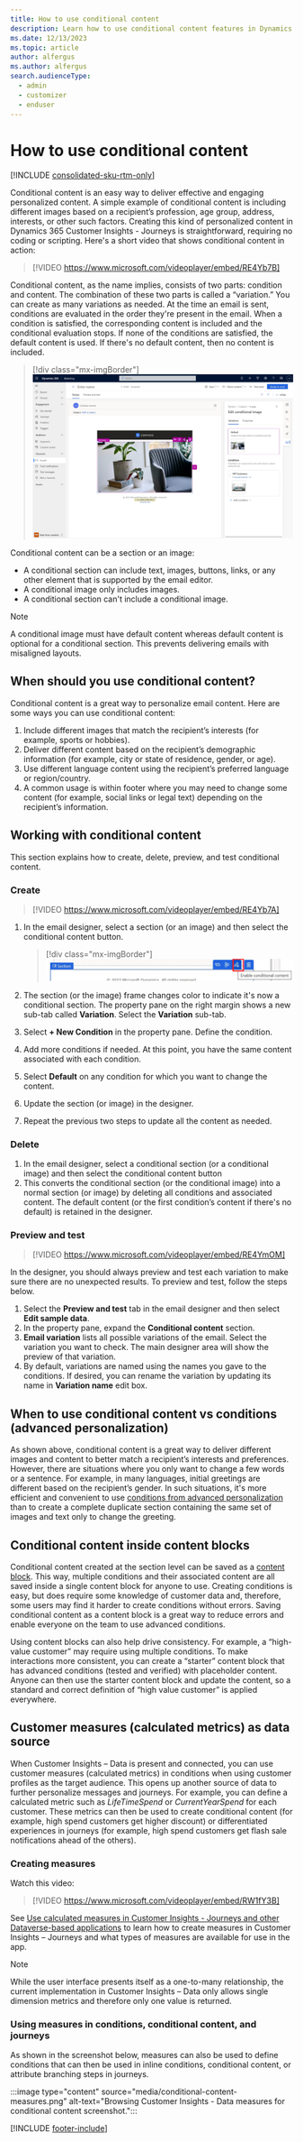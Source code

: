```yaml
---
title: How to use conditional content
description: Learn how to use conditional content features in Dynamics 365 Customer Insights - Journeys.
ms.date: 12/13/2023
ms.topic: article
author: alfergus
ms.author: alfergus
search.audienceType: 
  - admin
  - customizer
  - enduser
---
```


# How to use conditional content

[!INCLUDE [consolidated-sku-rtm-only](./includes/consolidated-sku-rtm-only.md)]

Conditional content is an easy way to deliver effective and engaging personalized content. A simple example of conditional content is including different images based on a recipient’s profession, age group, address, interests, or other such factors. Creating this kind of personalized content in Dynamics 365 Customer Insights - Journeys is straightforward, requiring no coding or scripting. Here's a short video that shows conditional content in action:

> [!VIDEO https://www.microsoft.com/videoplayer/embed/RE4Yb7B]

Conditional content, as the name implies, consists of two parts: condition and content. The combination of these two parts is called a “variation.” You can create as many variations as needed. At the time an email is sent, conditions are evaluated in the order they're present in the email. When a condition is satisfied, the corresponding content is included and the conditional evaluation stops. If none of the conditions are satisfied, the default content is used. If there's no default content, then no content is included.

> [!div class="mx-imgBorder"]
> ![Conditional content screenshot.](media/conditional-content-screenshot.png "Conditional content screenshot")

Conditional content can be a section or an image:

- A conditional section can include text, images, buttons, links, or any other element that is supported by the email editor.
- A conditional image only includes images.
- A conditional section can't include a conditional image.

> [!NOTE]
> A conditional image must have default content whereas default content is optional for a conditional section. This prevents delivering emails with misaligned layouts.

## When should you use conditional content?

Conditional content is a great way to personalize email content. Here are some ways you can use conditional content:

1. Include different images that match the recipient’s interests (for example, sports or hobbies).
1. Deliver different content based on the recipient’s demographic information (for example, city or state of residence, gender, or age).
1. Use different language content using the recipient’s preferred language or region/country.
1. A common usage is within footer where you may need to change some content (for example, social links or legal text) depending on the recipient’s information.

## Working with conditional content

This section explains how to create, delete, preview, and test conditional content.

### Create

> [!VIDEO https://www.microsoft.com/videoplayer/embed/RE4Yb7A]

1. In the email designer, select a section (or an image) and then select the conditional content button.

    > [!div class="mx-imgBorder"]
    > ![Screenshot of the conditional content button.](media/conditional-content-button.png "Screenshot of the conditional content button")

1. The section (or the image) frame changes color to indicate it's now a conditional section. The property pane on the right margin shows a new sub-tab called **Variation**. Select the **Variation** sub-tab.
1. Select **+ New Condition** in the property pane. Define the condition.
1. Add more conditions if needed. At this point, you have the same content associated with each condition.
1. Select **Default** on any condition for which you want to change the content.
1. Update the section (or image) in the designer.
1. Repeat the previous two steps to update all the content as needed.

### Delete

1. In the email designer, select a conditional section (or a conditional image) and then select the conditional content button
1. This converts the conditional section (or the conditional image) into a normal section (or image) by deleting all conditions and associated content. The default content (or the first condition’s content if there's no default) is retained in the designer.

### Preview and test

> [!VIDEO https://www.microsoft.com/videoplayer/embed/RE4YmOM]

In the designer, you should always preview and test each variation to make sure there are no unexpected results. To preview and test, follow the steps below.

1. Select the **Preview and test** tab in the email designer and then select **Edit sample data**.
1. In the property pane, expand the **Conditional content** section.
1. **Email variation** lists all possible variations of the email. Select the variation you want to check. The main designer area will show the preview of that variation.
1. By default, variations are named using the names you gave to the conditions. If desired, you can rename the variation by updating its name in **Variation name** edit box.

## When to use conditional content vs conditions (advanced personalization)

As shown above, conditional content is a great way to deliver different images and content to better match a recipient’s interests and preferences. However, there are situations where you only want to change a few words or a sentence. For example, in many languages, initial greetings are different based on the recipient’s gender. In such situations, it's more efficient and convenient to use [conditions from advanced personalization](real-time-marketing-personalize-inline-conditions.md) than to create a complete duplicate section containing the same set of images and text only to change the greeting.

## Conditional content inside content blocks

Conditional content created at the section level can be saved as a [content block](content-blocks.md). This way, multiple conditions and their associated content are all saved inside a single content block for anyone to use. Creating conditions is easy, but does require some knowledge of customer data and, therefore, some users may find it harder to create conditions without errors. Saving conditional content as a content block is a great way to reduce errors and enable everyone on the team to use advanced conditions.

Using content blocks can also help drive consistency. For example, a “high-value customer” may require using multiple conditions. To make interactions more consistent, you can create a “starter” content block that has advanced conditions (tested and verified) with placeholder content. Anyone can then use the starter content block and update the content, so a standard and correct definition of “high value customer” is applied everywhere.

## Customer measures (calculated metrics) as data source

When Customer Insights – Data is present and connected, you can use customer measures (calculated metrics) in conditions when using customer profiles as the target audience. This opens up another source of data to further personalize messages and journeys. For example, you can define a calculated metric such as *LifeTimeSpend* or *CurrentYearSpend* for each customer. These metrics can then be used to create conditional content (for example, high spend customers get higher discount) or differentiated experiences in journeys (for example, high spend customers get flash sale notifications ahead of the others).

### Creating measures

Watch this video:

> [!VIDEO https://www.microsoft.com/videoplayer/embed/RW1fY3B]

See [Use calculated measures in Customer Insights - Journeys and other Dataverse-based applications](/dynamics365/customer-insights/data/dataverse-measures) to learn how to create measures in Customer Insights – Journeys and what types of measures are available for use in the app.

> [!NOTE]
> While the user interface presents itself as a one-to-many relationship, the current implementation in Customer Insights – Data only allows single dimension metrics and therefore only one value is returned.

### Using measures in conditions, conditional content, and journeys

As shown in the screenshot below, measures can also be used to define conditions that can then be used in inline conditions, conditional content, or attribute branching steps in journeys.

:::image type="content" source="media/conditional-content-measures.png" alt-text="Browsing Customer Insights - Data measures for conditional content screenshot.":::

[!INCLUDE [footer-include](./includes/footer-banner.md)]
